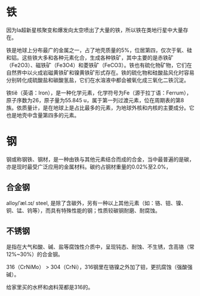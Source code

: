 <!-- ex_nolevel -->
# 铁
因为Ia超新星核聚变和爆发向太空喷出了大量的铁，所以铁在类地行星中大量存在。

铁是地球上分布最广的金属之一，占了地壳质量的5%，位居第四，仅次于氧、硅和铝。这些铁大多和各种元素化合，生成各种铁矿，其中主要的是赤铁矿（Fe2O3）、磁铁矿（Fe3O4）和菱铁矿（FeCO3）。铁也有硫化物矿物，它们在自然界中以火成岩磁黄铁矿和镍黄铁矿形式存在。铁的硫化物和硅酸盐风化时容易分别转化成硫酸盐和碳酸氢盐，它们在水溶液中都会被氧化成三氧化二铁沉淀。

铁tiě（英语：Iron），是一种化学元素，化学符号为Fe（源于拉丁语：Ferrum），原子序数为26，原子量为55.845 u，属于第一列过渡元素，位在周期表的第8族。依质量计，是在地球上是占比最多的元素，为地球外核和内核的主要成分。它也是地壳中含量第四多的元素。

# 钢
钢或称钢铁、钢材，是一种由铁与其他元素结合而成的合金，当中最普遍的是碳，亦是现时最受广泛应用的金属材料。碳约占钢材重量的0.02%至2.0%，

## 合金钢
alloy/ˈæl.ɔɪ/ steel, 是除了含碳外，另有一种以上其他元素（如：铬、钼、镍、铜、锰、钨等），而具有特殊性能的钢；性质较碳钢耐磨、耐腐蚀。

## 不锈钢
是指在大气和酸、碱、盐等腐蚀性介质中，呈现钝态、耐蚀、不生锈，含高铬（常12%~30%）的合金钢。

316（CrNiMo） > 304（CrNi），316钢里在铬镍之外加了钼，更抗腐蚀（强酸强碱）。

给家里买的水杯和卤料笼都是316的。